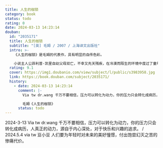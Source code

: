 ```yaml
---
title: 人生的枷锁
category: book
status: todo
rating: 0
date: 2024-03-13 14:23:14
douban:
  id: "2035171"
  title: 人生的枷锁
  subtitle: "[英] 毛姆 / 2007 / 上海译文出版社"
  intro: >-
    《人生的枷锁》是毛姆的代表作，具有明显的自传色彩。

    小说主人公菲利普·凯里自幼父母双亡，不幸又先天残疾，在冷漠而陌生的环境中度过了童年，性格因此孤僻而敏感。在寄宿学校度过的岁月让他饱受了不合理的学校制度的摧残，而当他走入社会后，又在爱情上经历了伤痛。在坎坷的人生道路上，他每跨一步，都要付出艰辛的挣扎，但思想和个性都独立不羁的凯里，一直努力挣脱宗教和小市民意识这两条禁锢自己精神的桎梏，力图在混沌纷扰的生活漩流中，寻求人生的真谛。
  rating: 9.1
  cover: https://img1.doubanio.com/view/subject/l/public/s3983958.jpg
  link: https://book.douban.com/subject/2035171/
  history:
    - date: 2024-03-13 14:23:14
      comment: |-
        Via tw dr.wang 千万不要相信，压力可以转化为动力，你的压力只会转化成病历，人真正的动力，源自于内心深处，对于快乐和兴趣的追求。

        毛姆《人生的枷锁》
      status: todo
---
```


2024-3-13 Via tw dr.wang 千万不要相信，压力可以转化为动力，你的压力只会转化成病历，人真正的动力，源自于内心深处，对于快乐和兴趣的追求。 / 2024.5.4 via tw 豆小豆 人们要为年轻时对未来的美好憧憬，付出饱尝幻灭之苦的惨痛代价。